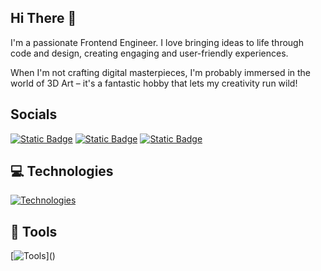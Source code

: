 ## Hi There 👋
I'm a passionate Frontend Engineer. I love bringing ideas to life through code and design, creating engaging and user-friendly experiences.

When I'm not crafting digital masterpieces, I'm probably immersed in the world of 3D Art – it's a fantastic hobby that lets my creativity run wild!

## Socials
[![Static Badge](https://img.shields.io/badge/youtube-FF0000?style=for-the-badge&logo=youtube)](https://www.youtube.com/@hassaanvfx)
[![Static Badge](https://img.shields.io/badge/Instagram-d2566b?style=for-the-badge&logo=instagram)](https://www.instagram.com/hassaan_vfx/)
[![Static Badge](https://img.shields.io/badge/Twitter/X-000000?style=for-the-badge&logo=X)](https://x.com/hassaanvfx)


## 💻 Technologies
[![Technologies](https://skillicons.dev/icons?i=html,css,js,nextjs,react,astro,vite,tailwind,mongodb,firebase,git,github)]()

## 🔨 Tools
[![Tools](https://skillicons.dev/icons?i=figma,vscode,ps,ai,ae,blender,unreal,")]()
